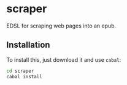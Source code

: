 
# scraper

EDSL for scraping web pages into an epub.

## Installation

To install this, just download it and use `cabal`:

```bash
cd scraper
cabal install
```


